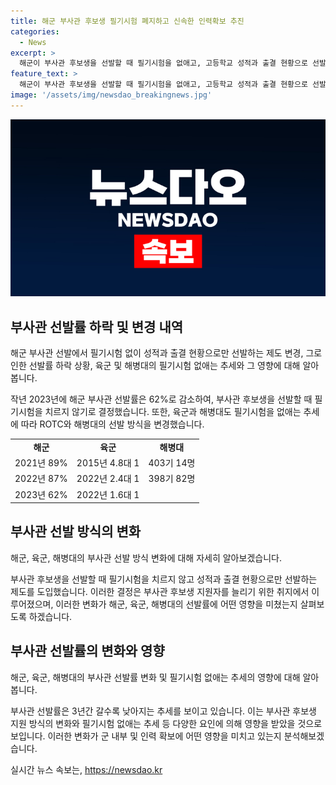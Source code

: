 ```yaml
---
title: 해군 부사관 후보생 필기시험 폐지하고 신속한 인력확보 추진
categories:
  - News
excerpt: >
  해군이 부사관 후보생을 선발할 때 필기시험을 없애고, 고등학교 성적과 출결 현황으로 선발하는 방침을 세웠다. 최근 3년간 부사관 선발률이 급격히 낮아지는 가운데, 해군은 인재 확보를 위해 새로운 선발 방식을 도입하고 있는데, 이는 해군 내에서 열악한 인력획득 환경을 보여주는 반면에, 육군과 해병대도 필기시험을 없애는 추세로 전체적으로 군이 인력 확보에 어려움을 겪고 있다는 추세를 보여준다.
feature_text: >
  해군이 부사관 후보생을 선발할 때 필기시험을 없애고, 고등학교 성적과 출결 현황으로 선발하는 방침을 세웠다. 최근 3년간 부사관 선발률이 급격히 낮아지는 가운데, 해군은 인재 확보를 위해 새로운 선발 방식을 도입하고 있는데, 이는 해군 내에서 열악한 인력획득 환경을 보여주는 반면에, 육군과 해병대도 필기시험을 없애는 추세로 전체적으로 군이 인력 확보에 어려움을 겪고 있다는 추세를 보여준다.
image: '/assets/img/newsdao_breakingnews.jpg'
---
```


<p><img src="/assets/img/newsdao_breakingnews.jpg" alt="pcversion 속보" /></p>

<h2 data-ke-size="size26">부사관 선발률 하락 및 변경 내역</h2>

<p>해군 부사관 선발에서 필기시험 없이 성적과 출결 현황으로만 선발하는 제도 변경, 그로 인한 선발률 하락 상황, 육군 및 해병대의 필기시험 없애는 추세와 그 영향에 대해 알아봅니다.</p>

<p data-ke-size="size16">작년 2023년에 해군 부사관 선발률은 62%로 감소하여, 부사관 후보생을 선발할 때 필기시험을 치르지 않기로 결정했습니다. 또한, 육군과 해병대도 필기시험을 없애는 추세에 따라 ROTC와 해병대의 선발 방식을 변경했습니다.</p>

<table>
    <tbody>
        <tr>
            <td style="text-align: center; height: 17px;"><b>해군</b></td>
            <td style="text-align: center; height: 17px;"><b>육군</b></td>
            <td style="text-align: center; height: 17px;"><b>해병대</b></td>
        </tr>
        <tr>
            <td style="text-align: center; height: 17px;">2021년 89%</td>
            <td style="text-align: center; height: 17px;">2015년 4.8대 1</td>
            <td style="text-align: center; height: 17px;">403기 14명</td>
        </tr>
        <tr>
            <td style="text-align: center; height: 17px;">2022년 87%</td>
            <td style="text-align: center; height: 17px;">2022년 2.4대 1</td>
            <td style="text-align: center; height: 17px;">398기 82명</td>
        </tr>
        <tr>
            <td style="text-align: center; height: 17px;">2023년 62%</td>
            <td style="text-align: center; height: 17px;">2022년 1.6대 1</td>
            <td style="text-align: center; height: 17px;"></td>
        </tr>
    </tbody>
</table>

<h2 data-ke-size="size26">부사관 선발 방식의 변화</h2>

<p>해군, 육군, 해병대의 부사관 선발 방식 변화에 대해 자세히 알아보겠습니다.</p>

<p data-ke-size="size16">부사관 후보생을 선발할 때 필기시험을 치르지 않고 성적과 출결 현황으로만 선발하는 제도를 도입했습니다. 이러한 결정은 부사관 후보생 지원자를 늘리기 위한 취지에서 이루어졌으며, 이러한 변화가 해군, 육군, 해병대의 선발률에 어떤 영향을 미쳤는지 살펴보도록 하겠습니다.</p>

<h2 data-ke-size="size26">부사관 선발률의 변화와 영향</h2>

<p>해군, 육군, 해병대의 부사관 선발률 변화 및 필기시험 없애는 추세의 영향에 대해 알아봅니다.</p>

<p data-ke-size="size16">부사관 선발률은 3년간 갈수록 낮아지는 추세를 보이고 있습니다. 이는 부사관 후보생 지원 방식의 변화와 필기시험 없애는 추세 등 다양한 요인에 의해 영향을 받았을 것으로 보입니다. 이러한 변화가 군 내부 및 인력 확보에 어떤 영향을 미치고 있는지 분석해보겠습니다.</p>
실시간 뉴스 속보는, <a href="https://newsdao.kr" rel="dofollow">https://newsdao.kr</a>


